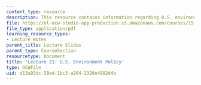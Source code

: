 ```yaml
---
content_type: resource
description: This resource contains information regarding U.S. environmental regulation.
file: https://ol-ocw-studio-app-production.s3.amazonaws.com/courses/15-031j-energy-decisions-markets-and-policies-spring-2012/d13a93dc58ed1bc3a2642326e4982d4b_MIT15_031JS12_lec21.pdf
file_type: application/pdf
learning_resource_types:
- Lecture Notes
parent_title: Lecture Slides
parent_type: CourseSection
resourcetype: Document
title: 'Lecture 21: U.S. Environment Policy'
type: OCWFile
uid: d13a93dc-58ed-1bc3-a264-2326e4982d4b
---
```

